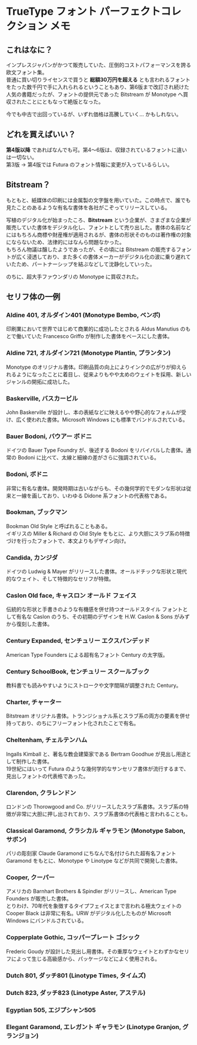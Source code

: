 # TrueType フォント パーフェクトコレクション メモ

## これはなに？

インプレスジャパンがかつて販売していた、圧倒的コストパフォーマンスを誇る欧文フォント集。  
普通に買い切りライセンスで買うと **総額30万円を超える** とも言われるフォントをたった数千円で手に入れられるということもあり、第6版まで改訂され続けた人気の書籍だったが、フォントの提供元であった Bitstream が Monotype へ買収されたことにともなって絶版となった。

今でも中古で出回っているが、いずれ価格は高騰していく... かもしれない。

## どれを買えばいい？

**第4版以降** であればなんでも可。第4～6版は、収録されているフォントに違いは一切ない。  
第3版 → 第4版では Futura のフォント情報に変更が入っているらしい。

## Bitstream？

もともと、紙媒体の印刷には金属製の文字盤を用いていた。この時点で、誰でも見たことのあるような有名な書体を各社がこぞってリリースしている。

写植のデジタル化が始まったころ、**Bitstream** という企業が、さまざまな企業が販売していた書体をデジタル化し、フォントとして売り出した。書体の名前などにはもちろん商標や財産権が適用されるが、書体の形状そのものは著作権の対象にならないため、法律的にはなんら問題なかった。  
もちろん物議は醸したようであったが、その頃には Bitstream の販売するフォントが広く浸透しており、また多くの書体メーカーがデジタル化の波に乗り遅れていたため、パートナーシップを結ぶなどして沈静化していった。

のちに、超大手ファウンダリの Monotype に買収された。

## セリフ体の一例

### Aldine 401, オルダイン401 (Monotype Bembo, ベンボ)

印刷業において世界ではじめて商業的に成功したとされる Aldus Manutius のもとで働いていた Francesco Griffo が制作した書体をベースにした書体。

### Aldine 721, オルダイン721 (Monotype Plantin, プランタン)

Monotype のオリジナル書体。印刷品質の向上によりインクの広がりが抑えられるようになったことに着目し、従来よりもやや太めのウェイトを採用、新しいジャンルの開拓に成功した。

### Baskerville, バスカービル

John Baskerville が設計し、本の表紙などに映えるやや野心的なフォルムが受け、広く使われた書体。Microsoft Windows にも標準でバンドルされている。

### Bauer Bodoni, バウアー ボドニ

ドイツの Bauer Type Foundry が、後述する Bodoni をリバイバルした書体。通常の Bodoni に比べて、太線と細線の差がさらに強調されている。

### Bodoni, ボドニ

非常に有名な書体。開発時期は古いながらも、その幾何学的でモダンな形状は従来と一線を画しており、いわゆる Didone 系フォントの代表格である。

### Bookman, ブックマン

Bookman Old Style と呼ばれることもある。  
イギリスの Miller & Richard の Old Style をもとに、より大胆にスラブ系の特徴づけを行ったフォントで、本文よりもデザイン向け。

### Candida, カンジダ

ドイツの Ludwig & Mayer がリリースした書体。オールドチックな形状と現代的なウェイト、そして特徴的なセリフが特徴。

### Caslon Old face, キャスロン オールド フェイス

伝統的な形状と手書きのような有機感を併せ持つオールドスタイル フォントとして有名な Caslon のうち、その初期のデザインを H.W. Caslon & Sons がみずから復刻した書体。

### Century Expanded, センチュリー エクスパンデッド

American Type Founders による超有名フォント Century の太字版。

### Century SchoolBook, センチュリー スクールブック

教科書でも読みやすいようにストロークや文字間隔が調整された Century。

### Charter, チャーター

Bitstream オリジナル書体。トランジショナル系とスラブ系の両方の要素を併せ持っており、のちにフリーフォント化されたことで有名。

### Cheltenham, チェルテンハム

Ingalls Kimball と、著名な教会建築家である Bertram Goodhue が見出し用途として制作した書体。  
19世紀にはいって Futura のような幾何学的なサンセリフ書体が流行するまで、見出しフォントの代表格であった。

### Clarendon, クラレンドン

ロンドンの Thorowgood and Co. がリリースしたスラブ系書体。スラブ系の特徴が非常に大胆に押し出されており、スラブ系書体の代表格と言われることも。

### Classical Garamond, クラシカル ギャラモン (Monotype Sabon, サボン)

パリの彫刻家 Claude Garamond にちなんで名付けられた超有名フォント Garamond をもとに、Monotype や Linotype などが共同で開発した書体。

### Cooper, クーパー

アメリカの Barnhart Brothers & Spindler がリリースし、American Type Founders が販売した書体。  
とりわけ、70年代を象徴するタイプフェイスとまで言われる極太ウェイトの Cooper Black は非常に有名。URW がデジタル化したものが Microsoft Windows にバンドルされている。

### Copperplate Gothic, コッパープレート ゴシック

Frederic Goudy が設計した見出し用書体。その重厚なウェイトとわずかなセリフによって生じる高級感から、パッケージなどによく使用される。

### Dutch 801, ダッチ801 (Linotype Times, タイムズ)

### Dutch 823, ダッチ823 (Linotype Aster, アステル)

### Egyptian 505, エジプシャン505

### Elegant Garamond, エレガント ギャラモン (Linotype Granjon, グランジョン)
